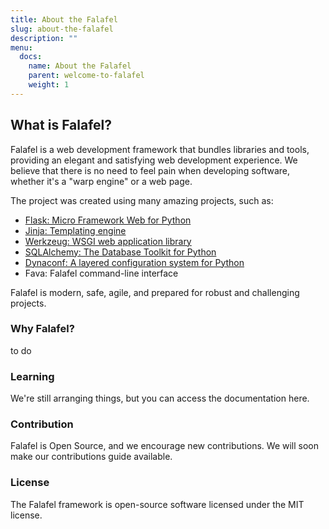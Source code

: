 ```yaml
---
title: About the Falafel
slug: about-the-falafel
description: ""
menu:
  docs:
    name: About the Falafel
    parent: welcome-to-falafel
    weight: 1
---
```


## What is Falafel?  

Falafel is a web development framework that bundles libraries and tools, providing an elegant and satisfying web development experience. We believe that there is no need to feel pain when developing software, whether it's a "warp engine" or a web page.

The project was created using many amazing projects, such as:

 - [Flask:  Micro Framework Web for Python](https://flask.palletsprojects.com/)
 - [Jinja: Templating engine](https://jinja.palletsprojects.com/)
 - [Werkzeug: WSGI web application library](https://werkzeug.palletsprojects.com/)
 - [SQLAlchemy: The Database Toolkit for Python](https://www.sqlalchemy.org/)
 - [Dynaconf: A layered configuration system for Python](https://www.dynaconf.com/)
 - Fava: Falafel command-line interface  

Falafel is modern, safe, agile, and prepared for robust and challenging projects.


### Why Falafel?

to do

### Learning
We're still arranging things, but you can access the documentation here.

### Contribution
Falafel is Open Source, and we encourage new contributions. We will soon make our contributions guide available.

### License
The Falafel framework is open-source software licensed under the MIT license.